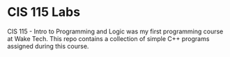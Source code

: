 # CIS 115 Labs
CIS 115 - Intro to Programming and Logic was my first programming course at Wake Tech. 
This repo contains a collection of simple C++ programs assigned during this course.  
